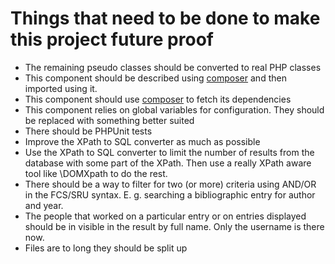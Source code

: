 # Things that need to be done to make this project future proof

* The remaining pseudo classes should be converted to real PHP classes
* This component should be described using [composer](https://getcomposer.org) and then imported using it.
* This component should use [composer](https://getcomposer.org) to fetch its dependencies
* This component relies on global variables for configuration. They should be replaced with something better suited
* There should be PHPUnit tests
* Improve the XPath to SQL converter as much as possible
* Use the XPath to SQL converter to limit the number of results from the database with some part of the XPath.
Then use a really XPath aware tool like \DOMXpath to do the rest.
* There should be a way to filter for two (or more) criteria using AND/OR in the FCS/SRU syntax. E. g. searching a
bibliographic entry for author and year.
* The people that worked on a particular entry or on entries displayed should be in visible in the result by full name.
Only the username is there now.
* Files are to long they should be split up
